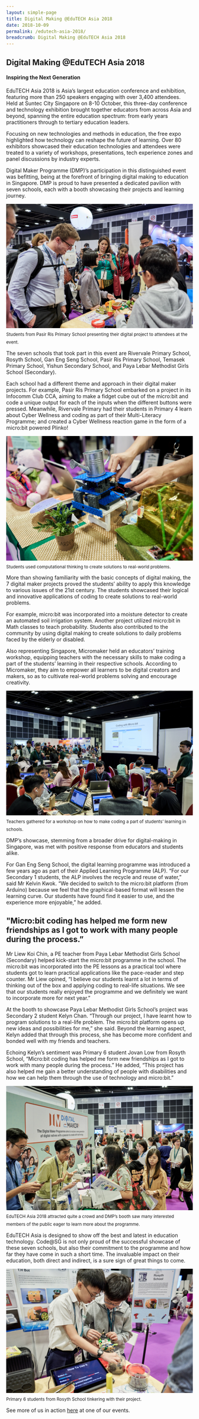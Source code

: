 ```yaml
---
layout: simple-page
title: Digital Making @EduTECH Asia 2018
date: 2018-10-09
permalink: /edutech-asia-2018/
breadcrumb: Digital Making @EduTECH Asia 2018
---
```


## Digital Making @EduTECH Asia 2018
#### Inspiring the Next Generation

EduTECH Asia 2018 is Asia’s largest education conference and exhibition, featuring more than 250 speakers engaging with over 3,400 attendees.  Held at Suntec City Singapore on 8-10 October, this three-day conference and technology exhibition brought together educators from across Asia and beyond, spanning the entire education spectrum: from early years practitioners through to tertiary education leaders. 

Focusing on new technologies and methods in education, the free expo highlighted how technology can reshape the future of learning. Over 80 exhibitors showcased their education technologies and attendees were treated to a variety of workshops, presentations, tech experience zones and panel discussions by industry experts.

Digital Maker Programme (DMP)’s participation in this distinguished event was befitting, being at the forefront of bringing digital making to education in Singapore. DMP is proud to have presented a dedicated pavilion with seven schools, each with a booth showcasing their projects and learning journey.

![edutech-asia-2018](/images/stories/features/edutech-asia-2018/DMP-EduTECH-Asia-Article-Image-1.jpg)
<sub>Students from Pasir Ris Primary School presenting their digital project to attendees at the event.</sub>

The seven schools that took part in this event are Rivervale Primary School, Rosyth School, Gan Eng Seng School, Pasir Ris Primary School, Temasek Primary School, Yishun Secondary School, and Paya Lebar Methodist Girls School (Secondary).

Each school had a different theme and approach in their digital maker projects. For example, Pasir Ris Primary School embarked on a project in its Infocomm Club CCA, aiming to make a fidget cube out of the micro:bit and code a unique output for each of the inputs when the different buttons were pressed. Meanwhile, Rivervale Primary had their students in Primary 4 learn about Cyber Wellness and coding as part of their Multi-Literacy Programme; and created a Cyber Wellness reaction game in the form of a micro:bit powered Plinko!

![edutech-asia-2018](/images/stories/features/edutech-asia-2018/DMP-EduTECH-Asia-Article-Image-3.jpg)
<sub>Students used computational thinking to create solutions to real-world problems.</sub>

More than showing familiarity with the basic concepts of digital making, the 7 digital maker projects proved the students’ ability to apply this knowledge to various issues of the 21st century. The students showcased their logical and innovative applications of coding to create solutions to real-world problems.

For example, micro:bit was incorporated into a moisture detector to create an automated soil irrigation system. Another project utilized micro:bit in Math classes to teach probability. Students also contributed to the community by using digital making to create solutions to daily problems faced by the elderly or disabled.

Also representing Singapore, Micromaker held an educators’ training workshop, equipping teachers with the necessary skills to make coding a part of the students’ learning in their respective schools. According to Micromaker, they aim to empower all learners to be digital creators and makers, so as to cultivate real-world problems solving and encourage creativity.

![edutech-asia-2018](/images/stories/features/edutech-asia-2018/DMP-EduTECH-Asia-Article-Image-4.jpg)
<sub>Teachers gathered for a workshop on how to make coding a part of students’ learning in schools.</sub>

DMP’s showcase, stemming from a broader drive for digital-making in Singapore, was met with positive response from educators and students alike.

For Gan Eng Seng School, the digital learning programme was introduced a few years ago as part of their Applied Learning Programme (ALP). “For our Secondary 1 students, the ALP involves the recycle and reuse of water,” said Mr Kelvin Kwok. “We decided to switch to the micro:bit platform (from Arduino) because we feel that the graphical-based format will lessen the learning curve. Our students have found find it easier to use, and the experience more enjoyable,” he added.

## "Micro:bit coding has helped me form new friendships as I got to work with many people during the process.”

Mr Liew Koi Chin, a PE teacher from Paya Lebar Methodist Girls School (Secondary) helped kick-start the micro:bit programme in the school. The micro:bit was incorporated into the PE lessons as a practical tool where students got to learn practical applications like the pace-reader and step counter. Mr Liew opined, “I believe our students learnt a lot in terms of thinking out of the box and applying coding to real-life situations. We see that our students really enjoyed the programme and we definitely we want to incorporate more for next year.”

At the booth to showcase Paya Lebar Methodist Girls School’s project was Secondary 2 student Kelyn Chan. “Through our project, I have learnt how to program solutions to a real-life problem. The micro:bit platform opens up new ideas and possibilities for me,” she said. Beyond the learning aspect, Kelyn added that through this process, she has become more confident and bonded well with my friends and teachers.

Echoing Kelyn’s sentiment was Primary 6 student Jovan Low from Rosyth School, “Micro:bit coding has helped me form new friendships as I got to work with many people during the process.” He added, “This project has also helped me gain a better understanding of people with disabilities and how we can help them through the use of technology and micro:bit.”

![edutech-asia-2018](/images/stories/features/edutech-asia-2018/DMP-EduTECH-Asia-Article-Image-7.jpg)
<sub>EduTECH Asia 2018 attracted quite a crowd and DMP’s booth saw many interested members of the public eager to learn more about the programme.</sub>

EduTECH Asia is designed to show off the best and latest in education technology. Code@SG is not only proud of the successful showcase of these seven schools, but also their commitment to the programme and how far they have come in such a short time. The invaluable impact on their education, both direct and indirect, is a sure sign of great things to come.

![edutech-asia-2018](/images/stories/features/edutech-asia-2018/DMP-EduTECH-Asia-Article-Image-6.jpg)
<sub>Primary 6 students from Rosyth School tinkering with their project.</sub>


See more of us in action [here](/events/roadshows-and-exhibitions/_posts) at one of our events.
